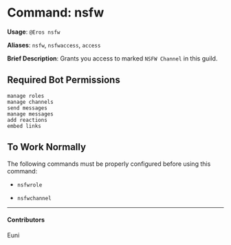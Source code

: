 # Command: nsfw


**Usage**: `@Eros nsfw `

**Aliases**: `nsfw`, `nsfwaccess`, `access`

**Brief Description**: Grants you access to marked `NSFW Channel` in this guild.



## Required Bot Permissions

```
manage roles
manage channels
send messages
manage messages
add reactions
embed links
```

## To Work Normally


The following commands must be properly configured before using this command:

- `nsfwrole`

- `nsfwchannel`


---

#### Contributors


Euni
